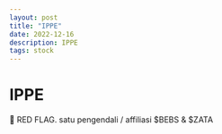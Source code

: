 ```yaml
---
layout: post
title: "IPPE"
date: 2022-12-16
description: IPPE
tags: stock
---
```


# IPPE


:triangular_flag_on_post:
RED FLAG. satu pengendali / affiliasi $BEBS & $ZATA